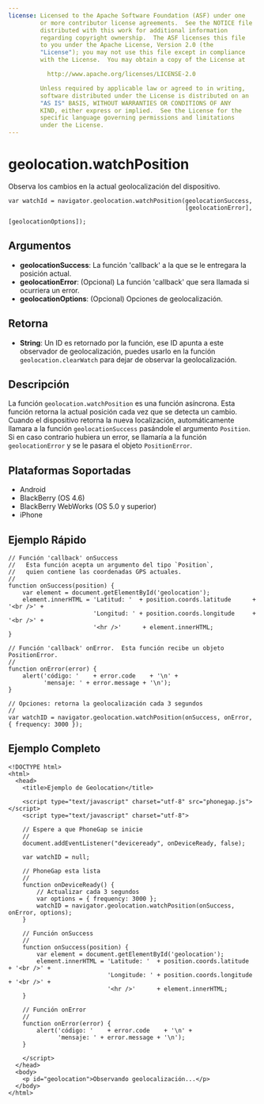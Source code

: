 ```yaml
---
license: Licensed to the Apache Software Foundation (ASF) under one
         or more contributor license agreements.  See the NOTICE file
         distributed with this work for additional information
         regarding copyright ownership.  The ASF licenses this file
         to you under the Apache License, Version 2.0 (the
         "License"); you may not use this file except in compliance
         with the License.  You may obtain a copy of the License at

           http://www.apache.org/licenses/LICENSE-2.0

         Unless required by applicable law or agreed to in writing,
         software distributed under the License is distributed on an
         "AS IS" BASIS, WITHOUT WARRANTIES OR CONDITIONS OF ANY
         KIND, either express or implied.  See the License for the
         specific language governing permissions and limitations
         under the License.
---
```


geolocation.watchPosition
=========================

Observa los cambios en la actual geolocalización del dispositivo.

    var watchId = navigator.geolocation.watchPosition(geolocationSuccess,
                                                      [geolocationError],
                                                      [geolocationOptions]);

Argumentos
----------

- __geolocationSuccess__: La función 'callback' a la que se le entregara la posición actual.
- __geolocationError__: (Opcional) La función 'callback' que sera llamada si ocurriera un error.
- __geolocationOptions__: (Opcional) Opciones de geolocalización.

Retorna
-------

- __String__: Un ID es retornado por la función, ese ID apunta a este observador de geolocalización, puedes usarlo en la función `geolocation.clearWatch` para dejar de observar la geolocalización.

Descripción
-----------

La función `geolocation.watchPosition` es una función asíncrona. Esta función retorna la actual posición cada vez que se detecta un cambio. Cuando el dispositivo retorna la nueva localización, automáticamente llamara a la función `geolocationSuccess` pasándole el argumento `Position`. Si en caso contrario hubiera un error, se llamaría a la función `geolocationError` y se le pasara el objeto `PositionError`.

Plataformas Soportadas
----------------------

- Android
- BlackBerry (OS 4.6)
- BlackBerry WebWorks (OS 5.0 y superior)
- iPhone

Ejemplo Rápido
--------------

    // Función 'callback' onSuccess
    //   Esta función acepta un argumento del tipo `Position`,
    //   quien contiene las coordenadas GPS actuales.
    //
    function onSuccess(position) {
        var element = document.getElementById('geolocation');
        element.innerHTML = 'Latitud: '  + position.coords.latitude      + '<br />' +
                            'Longitud: ' + position.coords.longitude     + '<br />' +
                            '<hr />'      + element.innerHTML;
    }

    // Función 'callback' onError.  Esta función recibe un objeto PositionError.
    //
    function onError(error) {
        alert('código: '    + error.code    + '\n' +
              'mensaje: ' + error.message + '\n');
    }

    // Opciones: retorna la geolocalización cada 3 segundos
    //
    var watchID = navigator.geolocation.watchPosition(onSuccess, onError, { frequency: 3000 });
    

Ejemplo Completo
----------------

    <!DOCTYPE html>
    <html>
      <head>
        <title>Ejemplo de Geolocation</title>

        <script type="text/javascript" charset="utf-8" src="phonegap.js"></script>
        <script type="text/javascript" charset="utf-8">

        // Espere a que PhoneGap se inicie
        //
        document.addEventListener("deviceready", onDeviceReady, false);

        var watchID = null;

        // PhoneGap esta lista
        //
        function onDeviceReady() {
            // Actualizar cada 3 segundos
            var options = { frequency: 3000 };
            watchID = navigator.geolocation.watchPosition(onSuccess, onError, options);
        }
    
        // Función onSuccess
        //
        function onSuccess(position) {
            var element = document.getElementById('geolocation');
            element.innerHTML = 'Latitude: '  + position.coords.latitude      + '<br />' +
                                'Longitude: ' + position.coords.longitude     + '<br />' +
                                '<hr />'      + element.innerHTML;
        }
    
	    // Función onError
	    //
	    function onError(error) {
	        alert('código: '    + error.code    + '\n' +
	              'mensaje: ' + error.message + '\n');
	    }

        </script>
      </head>
      <body>
        <p id="geolocation">Observando geolocalización...</p>
      </body>
    </html>

